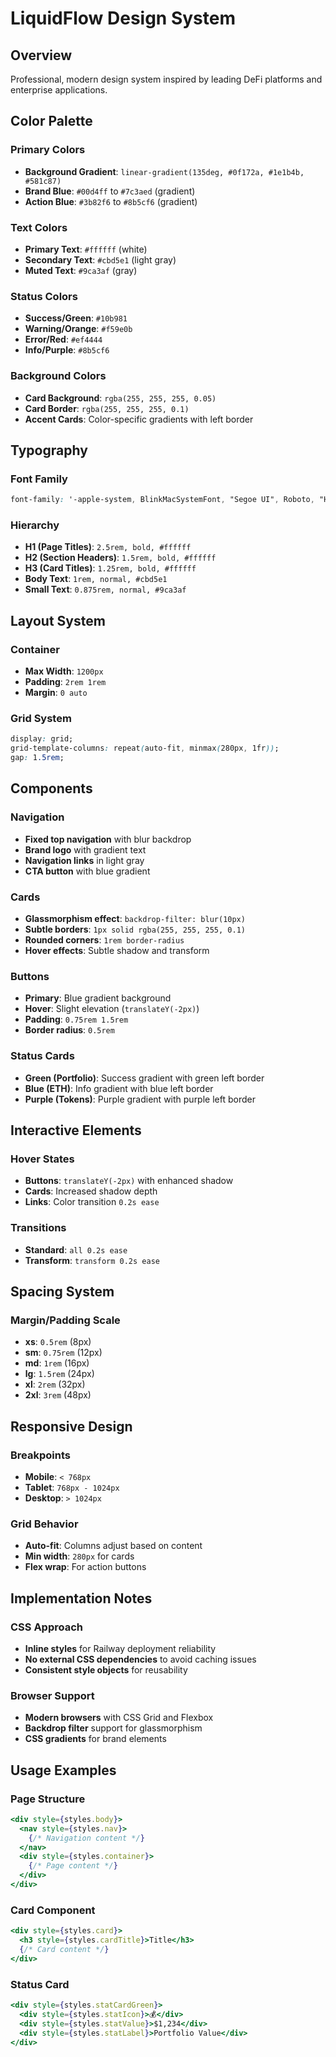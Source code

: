 # LiquidFlow Design System

## Overview
Professional, modern design system inspired by leading DeFi platforms and enterprise applications.

## Color Palette

### Primary Colors
- **Background Gradient**: `linear-gradient(135deg, #0f172a, #1e1b4b, #581c87)`
- **Brand Blue**: `#00d4ff` to `#7c3aed` (gradient)
- **Action Blue**: `#3b82f6` to `#8b5cf6` (gradient)

### Text Colors
- **Primary Text**: `#ffffff` (white)
- **Secondary Text**: `#cbd5e1` (light gray)
- **Muted Text**: `#9ca3af` (gray)

### Status Colors
- **Success/Green**: `#10b981`
- **Warning/Orange**: `#f59e0b` 
- **Error/Red**: `#ef4444`
- **Info/Purple**: `#8b5cf6`

### Background Colors
- **Card Background**: `rgba(255, 255, 255, 0.05)`
- **Card Border**: `rgba(255, 255, 255, 0.1)`
- **Accent Cards**: Color-specific gradients with left border

## Typography

### Font Family
```css
font-family: '-apple-system, BlinkMacSystemFont, "Segoe UI", Roboto, "Helvetica Neue", Arial, sans-serif'
```

### Hierarchy
- **H1 (Page Titles)**: `2.5rem, bold, #ffffff`
- **H2 (Section Headers)**: `1.5rem, bold, #ffffff`
- **H3 (Card Titles)**: `1.25rem, bold, #ffffff`
- **Body Text**: `1rem, normal, #cbd5e1`
- **Small Text**: `0.875rem, normal, #9ca3af`

## Layout System

### Container
- **Max Width**: `1200px`
- **Padding**: `2rem 1rem`
- **Margin**: `0 auto`

### Grid System
```css
display: grid;
grid-template-columns: repeat(auto-fit, minmax(280px, 1fr));
gap: 1.5rem;
```

## Components

### Navigation
- **Fixed top navigation** with blur backdrop
- **Brand logo** with gradient text
- **Navigation links** in light gray
- **CTA button** with blue gradient

### Cards
- **Glassmorphism effect**: `backdrop-filter: blur(10px)`
- **Subtle borders**: `1px solid rgba(255, 255, 255, 0.1)`
- **Rounded corners**: `1rem border-radius`
- **Hover effects**: Subtle shadow and transform

### Buttons
- **Primary**: Blue gradient background
- **Hover**: Slight elevation (`translateY(-2px)`)
- **Padding**: `0.75rem 1.5rem`
- **Border radius**: `0.5rem`

### Status Cards
- **Green (Portfolio)**: Success gradient with green left border
- **Blue (ETH)**: Info gradient with blue left border  
- **Purple (Tokens)**: Purple gradient with purple left border

## Interactive Elements

### Hover States
- **Buttons**: `translateY(-2px)` with enhanced shadow
- **Cards**: Increased shadow depth
- **Links**: Color transition `0.2s ease`

### Transitions
- **Standard**: `all 0.2s ease`
- **Transform**: `transform 0.2s ease`

## Spacing System

### Margin/Padding Scale
- **xs**: `0.5rem` (8px)
- **sm**: `0.75rem` (12px)
- **md**: `1rem` (16px)
- **lg**: `1.5rem` (24px)
- **xl**: `2rem` (32px)
- **2xl**: `3rem` (48px)

## Responsive Design

### Breakpoints
- **Mobile**: `< 768px`
- **Tablet**: `768px - 1024px`
- **Desktop**: `> 1024px`

### Grid Behavior
- **Auto-fit**: Columns adjust based on content
- **Min width**: `280px` for cards
- **Flex wrap**: For action buttons

## Implementation Notes

### CSS Approach
- **Inline styles** for Railway deployment reliability
- **No external CSS dependencies** to avoid caching issues
- **Consistent style objects** for reusability

### Browser Support
- **Modern browsers** with CSS Grid and Flexbox
- **Backdrop filter** support for glassmorphism
- **CSS gradients** for brand elements

## Usage Examples

### Page Structure
```jsx
<div style={styles.body}>
  <nav style={styles.nav}>
    {/* Navigation content */}
  </nav>
  <div style={styles.container}>
    {/* Page content */}
  </div>
</div>
```

### Card Component
```jsx
<div style={styles.card}>
  <h3 style={styles.cardTitle}>Title</h3>
  {/* Card content */}
</div>
```

### Status Card
```jsx
<div style={styles.statCardGreen}>
  <div style={styles.statIcon}>💰</div>
  <div style={styles.statValue}>$1,234</div>
  <div style={styles.statLabel}>Portfolio Value</div>
</div>
``` 